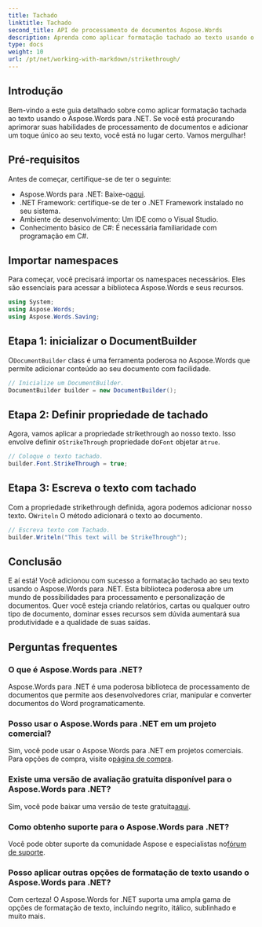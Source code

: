 ```yaml
---
title: Tachado
linktitle: Tachado
second_title: API de processamento de documentos Aspose.Words
description: Aprenda como aplicar formatação tachado ao texto usando o Aspose.Words para .NET com nosso guia passo a passo. Melhore suas habilidades de processamento de documentos.
type: docs
weight: 10
url: /pt/net/working-with-markdown/strikethrough/
---
```

## Introdução

Bem-vindo a este guia detalhado sobre como aplicar formatação tachada ao texto usando o Aspose.Words para .NET. Se você está procurando aprimorar suas habilidades de processamento de documentos e adicionar um toque único ao seu texto, você está no lugar certo. Vamos mergulhar!

## Pré-requisitos

Antes de começar, certifique-se de ter o seguinte:

-  Aspose.Words para .NET: Baixe-o[aqui](https://releases.aspose.com/words/net/).
- .NET Framework: certifique-se de ter o .NET Framework instalado no seu sistema.
- Ambiente de desenvolvimento: Um IDE como o Visual Studio.
- Conhecimento básico de C#: É necessária familiaridade com programação em C#.

## Importar namespaces

Para começar, você precisará importar os namespaces necessários. Eles são essenciais para acessar a biblioteca Aspose.Words e seus recursos.

```csharp
using System;
using Aspose.Words;
using Aspose.Words.Saving;
```

## Etapa 1: inicializar o DocumentBuilder

O`DocumentBuilder` class é uma ferramenta poderosa no Aspose.Words que permite adicionar conteúdo ao seu documento com facilidade.

```csharp
// Inicialize um DocumentBuilder.
DocumentBuilder builder = new DocumentBuilder();
```

## Etapa 2: Definir propriedade de tachado

Agora, vamos aplicar a propriedade strikethrough ao nosso texto. Isso envolve definir o`StrikeThrough` propriedade do`Font` objetar a`true`.

```csharp
// Coloque o texto tachado.
builder.Font.StrikeThrough = true;
```

## Etapa 3: Escreva o texto com tachado

 Com a propriedade strikethrough definida, agora podemos adicionar nosso texto. O`Writeln` O método adicionará o texto ao documento.

```csharp
// Escreva texto com Tachado.
builder.Writeln("This text will be StrikeThrough");
```

## Conclusão

E aí está! Você adicionou com sucesso a formatação tachado ao seu texto usando o Aspose.Words para .NET. Esta biblioteca poderosa abre um mundo de possibilidades para processamento e personalização de documentos. Quer você esteja criando relatórios, cartas ou qualquer outro tipo de documento, dominar esses recursos sem dúvida aumentará sua produtividade e a qualidade de suas saídas.

## Perguntas frequentes

### O que é Aspose.Words para .NET?
Aspose.Words para .NET é uma poderosa biblioteca de processamento de documentos que permite aos desenvolvedores criar, manipular e converter documentos do Word programaticamente.

### Posso usar o Aspose.Words para .NET em um projeto comercial?
 Sim, você pode usar o Aspose.Words para .NET em projetos comerciais. Para opções de compra, visite o[página de compra](https://purchase.aspose.com/buy).

### Existe uma versão de avaliação gratuita disponível para o Aspose.Words para .NET?
 Sim, você pode baixar uma versão de teste gratuita[aqui](https://releases.aspose.com/).

### Como obtenho suporte para o Aspose.Words para .NET?
Você pode obter suporte da comunidade Aspose e especialistas no[fórum de suporte](https://forum.aspose.com/c/words/8).

### Posso aplicar outras opções de formatação de texto usando o Aspose.Words para .NET?
Com certeza! O Aspose.Words for .NET suporta uma ampla gama de opções de formatação de texto, incluindo negrito, itálico, sublinhado e muito mais.